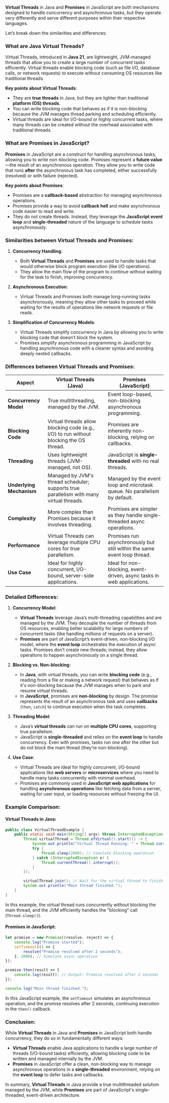 **Virtual Threads** in Java and **Promises** in JavaScript are both mechanisms designed to handle concurrency and asynchronous tasks, but they operate very differently and serve different purposes within their respective languages.

Let’s break down the similarities and differences:

### **What are Java Virtual Threads?**
Virtual Threads, introduced in **Java 21**, are lightweight, JVM-managed threads that allow you to create a large number of concurrent tasks efficiently. Virtual threads enable blocking code (such as file I/O, database calls, or network requests) to execute without consuming OS resources like traditional threads.

**Key points about Virtual Threads**:
- They are **true threads** in Java, but they are lighter than traditional **platform (OS) threads**.
- You can write blocking code that behaves as if it is non-blocking because the JVM manages thread parking and scheduling efficiently.
- Virtual threads are ideal for I/O-bound or highly concurrent tasks, where many threads can be created without the overhead associated with traditional threads.

### **What are Promises in JavaScript?**
**Promises** in JavaScript are a construct for handling asynchronous tasks, allowing you to write non-blocking code. Promises represent a **future value**—the result of an asynchronous operation. They allow you to write code that runs **after** the asynchronous task has completed, either successfully (resolved) or with failure (rejected).

**Key points about Promises**:
- Promises are a **callback-based** abstraction for managing asynchronous operations.
- Promises provide a way to avoid **callback hell** and make asynchronous code easier to read and write.
- They do not create threads. Instead, they leverage the **JavaScript event loop** and **single-threaded** nature of the language to schedule tasks asynchronously.

### **Similarities between Virtual Threads and Promises**:
1. **Concurrency Handling**:
   - Both **Virtual Threads** and **Promises** are used to handle tasks that would otherwise block program execution (like I/O operations).
   - They allow the main flow of the program to continue without waiting for the task to finish, improving concurrency.

2. **Asynchronous Execution**:
   - Virtual Threads and Promises both manage long-running tasks asynchronously, meaning they allow other tasks to proceed while waiting for the results of operations like network requests or file reads.
   
3. **Simplification of Concurrency Models**:
   - Virtual Threads simplify concurrency in Java by allowing you to write blocking code that doesn’t block the system.
   - Promises simplify asynchronous programming in JavaScript by handling asynchronous code with a cleaner syntax and avoiding deeply nested callbacks.

### **Differences between Virtual Threads and Promises**:

| **Aspect**                 | **Virtual Threads (Java)**                           | **Promises (JavaScript)**                                   |
|----------------------------|------------------------------------------------------|-------------------------------------------------------------|
| **Concurrency Model**       | True multithreading, managed by the JVM.             | Event loop-based, non-blocking asynchronous programming.     |
| **Blocking Code**           | Virtual threads allow blocking code (e.g., I/O) to run without blocking the OS thread. | Promises are inherently non-blocking, relying on callbacks.  |
| **Threading**               | Uses lightweight threads (JVM-managed, not OS).      | JavaScript is **single-threaded** with no real threads.      |
| **Underlying Mechanism**    | Managed by JVM's thread scheduler; supports true parallelism with many virtual threads. | Managed by the event loop and microtask queue. No parallelism by default. |
| **Complexity**              | More complex than Promises because it involves threading. | Promises are simpler as they handle single-threaded async operations. |
| **Performance**             | Virtual Threads can leverage multiple CPU cores for true parallelism. | Promises run asynchronously but still within the same event loop thread. |
| **Use Case**                | Ideal for highly concurrent, I/O-bound, server-side applications. | Ideal for non-blocking, event-driven, async tasks in web applications. |

### **Detailed Differences**:

1. **Concurrency Model**:
   - **Virtual Threads** leverage Java’s multi-threading capabilities and are managed by the JVM. They decouple the number of threads from OS resources, enabling better scalability for large numbers of concurrent tasks (like handling millions of requests on a server).
   - **Promises** are part of JavaScript’s event-driven, non-blocking I/O model, where the **event loop** orchestrates the execution of async tasks. Promises don’t create new threads; instead, they allow operations to happen asynchronously on a single thread.

2. **Blocking vs. Non-blocking**:
   - In **Java**, with virtual threads, you can write **blocking code** (e.g., reading from a file or making a network request) that behaves as if it's non-blocking because the JVM manages when to park and resume virtual threads.
   - In **JavaScript**, promises are **non-blocking** by design. The promise represents the result of an asynchronous task and uses **callbacks** (`then`, `catch`) to continue execution when the task completes.

3. **Threading Model**:
   - Java’s **virtual threads** can run on **multiple CPU cores**, supporting true parallelism.
   - JavaScript is **single-threaded** and relies on the **event loop** to handle concurrency. Even with promises, tasks run one after the other but do not block the main thread (they’re non-blocking).

4. **Use Case**:
   - Virtual Threads are ideal for highly concurrent, I/O-bound applications like **web servers** or **microservices** where you need to handle many tasks concurrently with minimal overhead.
   - Promises are commonly used in **JavaScript web applications** for handling **asynchronous operations** like fetching data from a server, waiting for user input, or loading resources without freezing the UI.

### **Example Comparison:**

#### **Virtual Threads in Java:**
```java
public class VirtualThreadExample {
    public static void main(String[] args) throws InterruptedException {
        Thread virtualThread = Thread.ofVirtual().start(() -> {
            System.out.println("Virtual Thread Running: " + Thread.currentThread().getName());
            try {
                Thread.sleep(2000); // Simulate blocking operation
            } catch (InterruptedException e) {
                Thread.currentThread().interrupt();
            }
        });

        virtualThread.join(); // Wait for the virtual thread to finish
        System.out.println("Main thread finished.");
    }
}
```
In this example, the virtual thread runs concurrently without blocking the main thread, and the JVM efficiently handles the "blocking" call (`Thread.sleep()`).

#### **Promises in JavaScript:**
```javascript
let promise = new Promise((resolve, reject) => {
    console.log("Promise started");
    setTimeout(() => {
        resolve("Promise resolved after 2 seconds");
    }, 2000); // Simulate async operation
});

promise.then(result => {
    console.log(result); // Output: Promise resolved after 2 seconds
});

console.log("Main thread finished.");
```
In this JavaScript example, the `setTimeout` simulates an asynchronous operation, and the promise resolves after 2 seconds, continuing execution in the `then()` callback.

### **Conclusion:**

While **Virtual Threads** in Java and **Promises** in JavaScript both handle concurrency, they do so in fundamentally different ways:

- **Virtual Threads** enable Java applications to handle a large number of threads (I/O-bound tasks) efficiently, allowing blocking code to be written and managed internally by the JVM.
- **Promises** in JavaScript offer a clean, non-blocking way to manage asynchronous operations in a **single-threaded** environment, relying on the **event loop** to defer tasks and callbacks.

In summary, **Virtual Threads** in Java provide a true multithreaded solution managed by the JVM, while **Promises** are part of JavaScript's single-threaded, event-driven architecture.